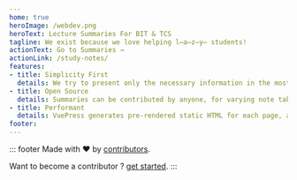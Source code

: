 ```yaml
---
home: true
heroImage: /webdev.png
heroText: Lecture Summaries For BIT & TCS
tagline: We exist because we love helping l̶a̶z̶y̶ students!
actionText: Go to Summaries →
actionLink: /study-notes/
features:
- title: Simplicity First 
  details: We try to present only the necessary information in the most understandable way.
- title: Open Source
  details: Summaries can be contributed by anyone, for varying note taking techniques and explanations.
- title: Performant
  details: VuePress generates pre-rendered static HTML for each page, and runs as an SPA once a page is loaded.
footer:
---
```


::: footer
Made with :heart: by [contributors](/contributors).

Want to become a contributor ? [get started](/contributing).
:::